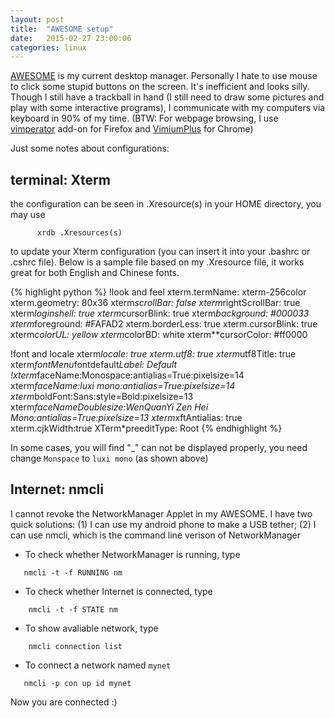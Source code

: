 ```yaml
---
layout: post
title:  "AWESOME setup"
date:   2015-02-27 23:00:06
categories: linux
---
```

[AWESOME][awesome_dm] is my current desktop manager. Personally I hate to use
mouse to click some stupid buttons on the screen. It's inefficient and looks
silly. Though I still have a trackball in hand (I still need to draw some
pictures and play with some interactive programs), I communicate with my
computers via keyboard in 90% of my time. (BTW: For webpage browsing, I use
[vimperator][vimperator] add-on for Firefox and [VimiumPlus][VimiumPlus] for Chrome)

Just some notes about configurations:

## terminal: Xterm

the configuration can be seen in .Xresource(s) in your HOME directory, you may
use
```
      xrdb .Xresources(s)
```
to update your Xterm configuration (you can insert it into your .bashrc or .cshrc file). Below is a sample file based on my .Xresource file, it works great for both English and Chinese fonts.

{% highlight python %}
!look and feel
xterm.termName: xterm-256color
xterm.geometry: 80x36
xterm*scrollBar: false
xterm*rightScrollBar: true
xterm*loginshell: true
xterm*cursorBlink: true
xterm*background:   #000033
xterm*foreground:   #FAFAD2
xterm.borderLess: true
xterm.cursorBlink: true
xterm*colorUL: yellow
xterm*colorBD: white
xterm**cursorColor:  #ff0000

!font and locale
xterm*locale: true
xterm.utf8:     true
xterm*utf8Title: true
xterm*fontMenu*fontdefault*Label: Default
!xterm*faceName:Monospace:antialias=True:pixelsize=14
xterm*faceName:luxi mono:antialias=True:pixelsize=14
xterm*boldFont:Sans:style=Bold:pixelsize=13
xterm*faceNameDoublesize:WenQuanYi Zen Hei Mono:antialias=True:pixelsize=13
xterm*xftAntialias: true
xterm.cjkWidth:true
XTerm*preeditType: Root
{% endhighlight %}

In some cases, you will find "_" can not be displayed properly, you need change
`Monspace` to `luxi mono` (as shown above)

## Internet: nmcli

I cannot revoke the NetworkManager Applet in my AWESOME. I have two quick solutions: (1) I can use my android phone to make a USB tether; (2) I can use nmcli, which is the command line verison of NetworkManager

* To check whether NetworkManager is running, type
```
   nmcli -t -f RUNNING nm
```
* To check whether Internet is connected, type
```
    nmcli -t -f STATE nm
```
* To show avaliable network, type

```
    nmcli connection list
```

* To connect a network named `mynet`

```
   nmcli -p con up id mynet
```

Now you are connected :)


[awesome_dm]:http://awesome.naquadah.org/
[vimperator]:https://addons.mozilla.org/en-us/firefox/addon/vimperator/
[VimiumPlus]:https://chrome.google.com/webstore/detail/vimium/dbepggeogbaibhgnhhndojpepiihcmeb?hl=en
